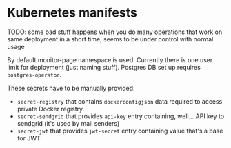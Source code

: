 # Kubernetes manifests

TODO: some bad stuff happens when you do many operations that work on same deployment in a short time, seems to be under control with normal usage

By default monitor-page namespace is used.
Currently there is one user limit for deployment (just naming stuff).
Postgres DB set up requires `postgres-operator`.

These secrets have to be manually provided:
* `secret-registry` that contains `dockerconfigjson` data required to access private Docker registry.
* `secret-sendgrid` that provides `api-key` entry containing, well... API key to sendgrid (it's used by mail senders)
* `secret-jwt`      that provides `jwt-secret` entry containing value that's a base for JWT

